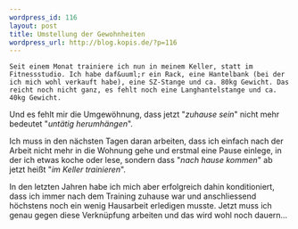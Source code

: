```yaml
--- 
wordpress_id: 116
layout: post
title: Umstellung der Gewohnheiten
wordpress_url: http://blog.kopis.de/?p=116
---
```


    Seit einem Monat trainiere ich nun in meinem Keller, statt im Fitnessstudio. Ich habe daf&uuml;r ein Rack, eine Hantelbank (bei der ich mich wohl verkauft habe), eine SZ-Stange und ca. 80kg Gewicht. Das reicht noch nicht ganz, es fehlt noch eine Langhantelstange und ca. 40kg Gewicht.

Und es fehlt mir die Umgew&ouml;hnung, dass jetzt "<em>zuhause sein</em>" nicht mehr bedeutet "<em>unt&auml;tig herumh&auml;ngen</em>".

Ich muss in den n&auml;chsten Tagen daran arbeiten, dass ich einfach nach der Arbeit nicht mehr in die Wohnung gehe und erstmal eine Pause einlege, in der ich etwas koche oder lese, sondern dass "<em>nach hause kommen</em>" ab jetzt hei&szlig;t "<em>im Keller trainieren</em>".

In den letzten Jahren habe ich mich aber erfolgreich dahin konditioniert, dass ich immer nach dem Training zuhause war und anschliessend h&ouml;chstens noch ein wenig Hausarbeit erledigen musste. Jetzt muss ich genau gegen diese Verkn&uuml;pfung arbeiten und das wird wohl noch dauern...
  
